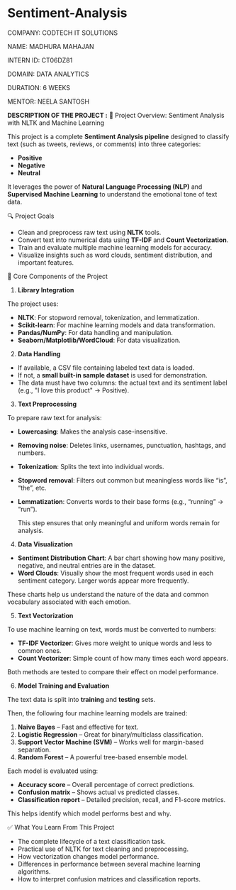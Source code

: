 # Sentiment-Analysis
COMPANY: CODTECH IT SOLUTIONS

NAME: MADHURA MAHAJAN

INTERN ID: CT06DZ81

DOMAIN: DATA ANALYTICS

DURATION: 6 WEEKS

MENTOR: NEELA SANTOSH

**DESCRIPTION OF THE PROJECT :**
📘 Project Overview: Sentiment Analysis with NLTK and Machine Learning

This project is a complete **Sentiment Analysis pipeline** designed to classify text (such as tweets, reviews, or comments) into three categories:

* **Positive**
* **Negative**
* **Neutral**

It leverages the power of **Natural Language Processing (NLP)** and **Supervised Machine Learning** to understand the emotional tone of text data.

🔍 Project Goals

* Clean and preprocess raw text using **NLTK** tools.
* Convert text into numerical data using **TF-IDF** and **Count Vectorization**.
* Train and evaluate multiple machine learning models for accuracy.
* Visualize insights such as word clouds, sentiment distribution, and important features.

🧱 Core Components of the Project

1. **Library Integration**

The project uses:

* **NLTK**: For stopword removal, tokenization, and lemmatization.
* **Scikit-learn**: For machine learning models and data transformation.
* **Pandas/NumPy**: For data handling and manipulation.
* **Seaborn/Matplotlib/WordCloud**: For data visualization.

2. **Data Handling**

* If available, a CSV file containing labeled text data is loaded.
* If not, a **small built-in sample dataset** is used for demonstration.
* The data must have two columns: the actual text and its sentiment label (e.g., "I love this product" → Positive).

3. **Text Preprocessing**

To prepare raw text for analysis:

* **Lowercasing**: Makes the analysis case-insensitive.
* **Removing noise**: Deletes links, usernames, punctuation, hashtags, and numbers.
* **Tokenization**: Splits the text into individual words.
* **Stopword removal**: Filters out common but meaningless words like “is”, “the”, etc.
* **Lemmatization**: Converts words to their base forms (e.g., “running” → “run”).
  
  This step ensures that only meaningful and uniform words remain for analysis.

4. **Data Visualization**

* **Sentiment Distribution Chart**: A bar chart showing how many positive, negative, and neutral entries are in the dataset.
* **Word Clouds**: Visually show the most frequent words used in each sentiment category. Larger words appear more frequently.

These charts help us understand the nature of the data and common vocabulary associated with each emotion.

5. **Text Vectorization**

To use machine learning on text, words must be converted to numbers:

* **TF-IDF Vectorizer**: Gives more weight to unique words and less to common ones.
* **Count Vectorizer**: Simple count of how many times each word appears.

Both methods are tested to compare their effect on model performance.

6. **Model Training and Evaluation**

The text data is split into **training** and **testing** sets.

Then, the following four machine learning models are trained:

1. **Naive Bayes** – Fast and effective for text.
2. **Logistic Regression** – Great for binary/multiclass classification.
3. **Support Vector Machine (SVM)** – Works well for margin-based separation.
4. **Random Forest** – A powerful tree-based ensemble model.

Each model is evaluated using:

* **Accuracy score** – Overall percentage of correct predictions.
* **Confusion matrix** – Shows actual vs predicted classes.
* **Classification report** – Detailed precision, recall, and F1-score metrics.

This helps identify which model performs best and why.

✅ What You Learn From This Project

* The complete lifecycle of a text classification task.
* Practical use of NLTK for text cleaning and preprocessing.
* How vectorization changes model performance.
* Differences in performance between several machine learning algorithms.
* How to interpret confusion matrices and classification reports.



